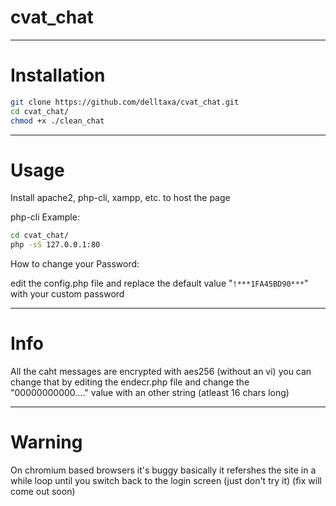 # cvat_chat
***********
# Installation
```bash
git clone https://github.com/delltaxa/cvat_chat.git
cd cvat_chat/
chmod +x ./clean_chat
```
***********
# Usage
Install apache2, php-cli, xampp, etc. to host the page

php-cli Example:

```bash
cd cvat_chat/
php -sS 127.0.0.1:80
```

How to change your Password:

edit the config.php file
and replace the default value "`!***1FA45BD90***`"
with your custom password

***********
# Info
All the caht messages are encrypted with aes256
(without an vi) you can change that by editing the
endecr.php file and change the "00000000000...." value
with an other string (atleast 16 chars long)
***********
# Warning
On chromium based browsers it's buggy basically it refershes the site in a 
while loop until you switch back to the login screen
(just don't try it) (fix will come out soon)
